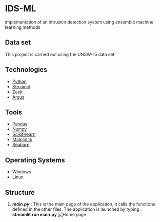 # IDS-ML
implementation of an intrusion detection system using ensemble machine learning methods

## Data set
This project is carried out using the UNSW-15 data set 

## Technologies 
- [Python](https://www.python.org/)
- [Streamlit](https://streamlit.io/)
- [Zeek](https://zeek.org/)
- [Argus](https://pkgs.org/download/argus-client)

## Tools 
- [Pandas](https://pandas.pydata.org/)
- [Numpy](https://numpy.org/)
- [Scikit-learn](https://scikit-learn.org/)
- [Matplotlib](https://matplotlib.org/)
- [Seaborn](https://seaborn.pydata.org/)

## Operating Systems
- Windows
- Linux

## Structure 
1. ***main.py*** : This is the main page of the application, it calls the functions defined in the other files. The application is launched by typing : **streamlit run main.py**
![Home page](https://github.com/Bngfm/IDS-ML/tree/main/images/IDS-Home.png)
